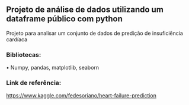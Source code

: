 ## Projeto de análise de dados utilizando um dataframe público com python

Projeto para analisar um conjunto de dados de predição de insuficiência cardíaca

### Bibliotecas: 

• Numpy, pandas, matplotlib, seaborn

### Link de referência: 

https://www.kaggle.com/fedesoriano/heart-failure-prediction
